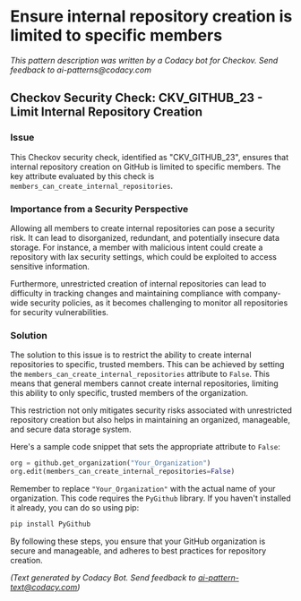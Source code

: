 # Ensure internal repository creation is limited to specific members

_This pattern description was written by a Codacy bot for Checkov. Send feedback to ai-patterns@codacy.com_

## Checkov Security Check: CKV_GITHUB_23 - Limit Internal Repository Creation

### Issue

This Checkov security check, identified as "CKV_GITHUB_23", ensures that internal repository creation on GitHub is limited to specific members. The key attribute evaluated by this check is `members_can_create_internal_repositories`.

### Importance from a Security Perspective

Allowing all members to create internal repositories can pose a security risk. It can lead to disorganized, redundant, and potentially insecure data storage. For instance, a member with malicious intent could create a repository with lax security settings, which could be exploited to access sensitive information.

Furthermore, unrestricted creation of internal repositories can lead to difficulty in tracking changes and maintaining compliance with company-wide security policies, as it becomes challenging to monitor all repositories for security vulnerabilities.

### Solution

The solution to this issue is to restrict the ability to create internal repositories to specific, trusted members. This can be achieved by setting the `members_can_create_internal_repositories` attribute to `False`. This means that general members cannot create internal repositories, limiting this ability to only specific, trusted members of the organization.

This restriction not only mitigates security risks associated with unrestricted repository creation but also helps in maintaining an organized, manageable, and secure data storage system.

Here's a sample code snippet that sets the appropriate attribute to `False`:

```python
org = github.get_organization("Your_Organization")
org.edit(members_can_create_internal_repositories=False)
```

Remember to replace `"Your_Organization"` with the actual name of your organization. This code requires the `PyGithub` library. If you haven't installed it already, you can do so using pip:

```bash
pip install PyGithub
```

By following these steps, you ensure that your GitHub organization is secure and manageable, and adheres to best practices for repository creation.

_(Text generated by Codacy Bot. Send feedback to ai-pattern-text@codacy.com)_
